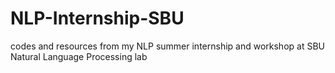 # NLP-Internship-SBU
codes and resources from my NLP summer internship and workshop at SBU Natural Language Processing lab
